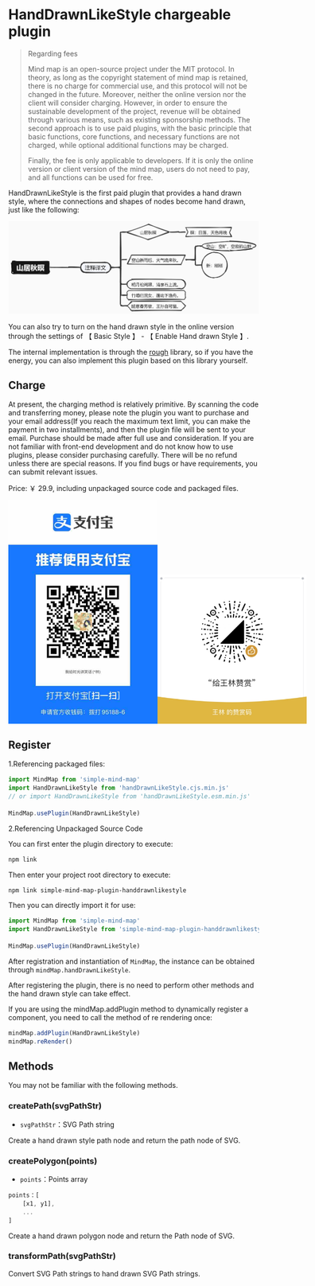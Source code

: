 # HandDrawnLikeStyle chargeable plugin

> Regarding fees
>
> Mind map is an open-source project under the MIT protocol. In theory, as long as the copyright statement of mind map is retained, there is no charge for commercial use, and this protocol will not be changed in the future. Moreover, neither the online version nor the client will consider charging. However, in order to ensure the sustainable development of the project, revenue will be obtained through various means, such as existing sponsorship methods. The second approach is to use paid plugins, with the basic principle that basic functions, core functions, and necessary functions are not charged, while optional additional functions may be charged.
>
> Finally, the fee is only applicable to developers. If it is only the online version or client version of the mind map, users do not need to pay, and all functions can be used for free.

HandDrawnLikeStyle is the first paid plugin that provides a hand drawn style, where the connections and shapes of nodes become hand drawn, just like the following:

<img src="../../assets/img/手绘风格.png" style="width: 800px" />

You can also try to turn on the hand drawn style in the online version through the settings of 【 Basic Style 】 - 【 Enable Hand drawn Style 】.

The internal implementation is through the [rough](https://github.com/rough-stuff/rough) library, so if you have the energy, you can also implement this plugin based on this library yourself.

## Charge

At present, the charging method is relatively primitive. By scanning the code and transferring money, please note the plugin you want to purchase and your email address(If you reach the maximum text limit, you can make the payment in two installments), and then the plugin file will be sent to your email. Purchase should be made after full use and consideration. If you are not familiar with front-end development and do not know how to use plugins, please consider purchasing carefully. There will be no refund unless there are special reasons. If you find bugs or have requirements, you can submit relevant issues.

Price: ￥ 29.9, including unpackaged source code and packaged files.

<p style="display:flex;align-items: flex-end;">

<img src="../../assets/img/alipay.jpg" style="width: 300px" />
<img src="../../assets/img/wechat.jpg" style="width: 300px" />

</p>

## Register

1.Referencing packaged files:

```js
import MindMap from 'simple-mind-map'
import HandDrawnLikeStyle from 'handDrawnLikeStyle.cjs.min.js'
// or import HandDrawnLikeStyle from 'handDrawnLikeStyle.esm.min.js'

MindMap.usePlugin(HandDrawnLikeStyle)
```

2.Referencing Unpackaged Source Code

You can first enter the plugin directory to execute:

```bash
npm link
```

Then enter your project root directory to execute:

```bash
npm link simple-mind-map-plugin-handdrawnlikestyle
```

Then you can directly import it for use:

```js
import MindMap from 'simple-mind-map'
import HandDrawnLikeStyle from 'simple-mind-map-plugin-handdrawnlikestyle'

MindMap.usePlugin(HandDrawnLikeStyle)
```

After registration and instantiation of `MindMap`, the instance can be obtained through `mindMap.handDrawnLikeStyle`.

After registering the plugin, there is no need to perform other methods and the hand drawn style can take effect.

If you are using the mindMap.addPlugin method to dynamically register a component, you need to call the method of re rendering once:

```js
mindMap.addPlugin(HandDrawnLikeStyle)
mindMap.reRender()
```

## Methods

You may not be familiar with the following methods.

### createPath(svgPathStr)

- `svgPathStr`：SVG Path string

Create a hand drawn style path node and return the path node of SVG.

### createPolygon(points)

- `points`：Points array

```js
points：[
    [x1, y1],
    ...
]
```

Create a hand drawn polygon node and return the Path node of SVG.

### transformPath(svgPathStr)

Convert SVG Path strings to hand drawn SVG Path strings.